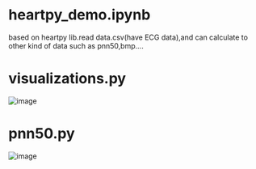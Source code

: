 
# heartpy_demo.ipynb  

based on heartpy lib.read data.csv(have ECG data),and can calculate to other kind of data such as pnn50,bmp....

# visualizations.py

![image](https://user-images.githubusercontent.com/26008298/133017426-0fa663fa-caf7-43e1-9571-218113fc665b.png)

# pnn50.py

![image](https://user-images.githubusercontent.com/26008298/133017264-c5be5214-9ec3-4f4e-9ef2-2aa2446f1158.png)
